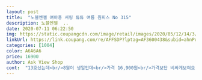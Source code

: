 ```yaml
---
layout: post 
title:  "노블엔젤 여아용 셔링 튜튜 여름 원피스 No 315" 
description: 노블엔젤  ..
date: 2020-07-11 06:22:50 
img: https://static.coupangcdn.com/image/retail/images/2020/05/12/14/3/eafb84ed-cd07-4e97-8fa4-a8a77a314cff.jpg 
linkUrl: https://link.coupang.com/re/AFFSDP?lptag=AF3600438&subid=ahnPublicAsk&pageKey=1596927378&itemId=2728301338&vendorItemId=70718473791&traceid=V0-113-c7bd3923a5fe63c7 
categories: [1004] 
color: A6A6A6 
price: 16900 
author: Ask View Shop 
cont:  "13호샀는데<br/>8월이 생일인데<br/>가격 16,900원<br/>가격보단 비싸게보여요ㅎㅎ<br/>가격을 보고 평가합니다.<br/><br/>가격이 너무 저렴해서 샀어요.<br/><br/>겨드랑이는 파임이조금 깊네요<br/>그냥 13호에비해 매우작은느낌?<br/>내년 여름까지는 입힐것같아요.<br/><br/>돈대로 가겠죠.<br/>.<br/><br/>무난합니다.<br/><br/>뭐지ㅋㅋ잘못왔나 왜이리아가옷같지<br/>싶을정도로 좀 작긴하더라구요<br/>여유있게 잘 맞아여<br/>예쁘고 좋은건<br/>올해는 이쁘게입을것같아요 ㅎㅎ<br/>옷만보고 평가하지않고<br/>옷이 살랑살랑하다고해야하나<br/>우리딸 스타일이라 후기도좋아서 사봤는데<br/>울애기한테 작은게아니라<br/>자고있어서 아직 못입혀봣는데<br/>작게나왔다는 후기보고<br/>재질이 부들거리네요<br/>직접 보면 더 고급스럽고 예뻐요<br/>진짜 부들부들하네요<br/>키 101 몸무게 17.<br/>5<br/>키110몸무게 18  딸래미<br/>택배열어보고 깜짝.<br/><br/>핏도 좋으면서 엄청 부드러워요^^ 디자인 색상도 사진이랑 같아요^^ 공주 치마 좋아하는 딸이 너무 좋아해요<br/>하루 입히려고 삿지만<br/>" 
---
```

